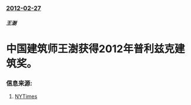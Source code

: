 ### [2012-02-27](/news/2012/02/27/index.md)

##### 王澍
#  中国建筑师王澍获得2012年普利兹克建筑奖。




### 信息来源:

1. [NYTimes](http://www.nytimes.com/2012/02/28/arts/design/pritzker-prize-awarded-to-wang-shu-chinese-architect.html)

